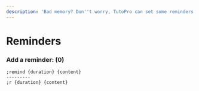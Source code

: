 ```yaml
---
description: 'Bad memory? Don''t worry, TutoPro can set some reminders for you.'
---
```


# Reminders

### Add a reminder:  \(0\)

```text
;remind {duration} {content}
---------
;r {duration} {content}
```

